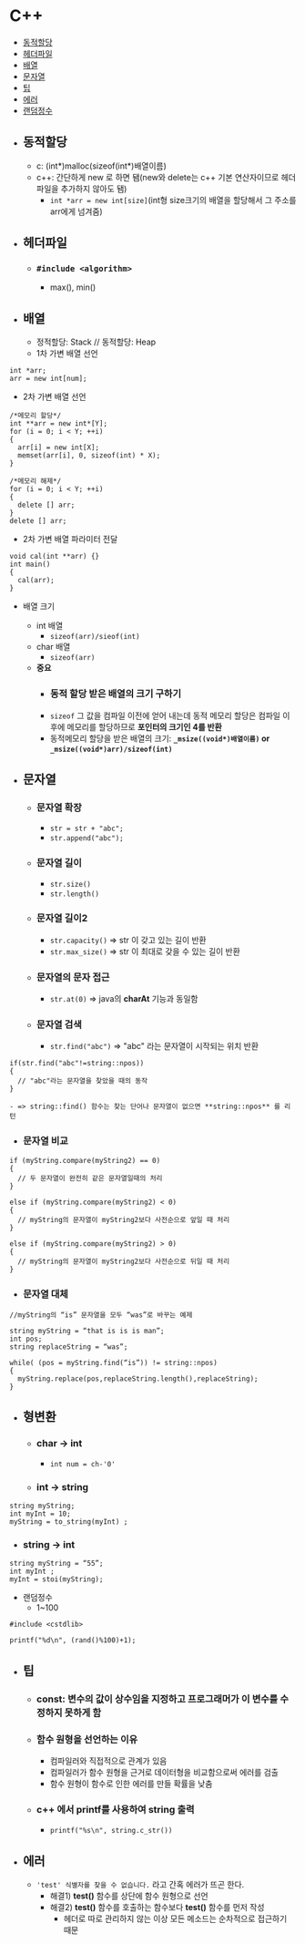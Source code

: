 # C++
* [동적할당](동적할당)
* [헤더파일](#헤더파일)
* [배열](#배열)
* [문자열](#문자열)
* [팁](#팁)
* [에러](#에러)
* [랜덤정수](#랜덤정수)

- ## 동적할당
  - c: (int*)malloc(sizeof(int*)배열이름)
  - c++: 간단하게 new 로 하면 됌(new와 delete는 c++ 기본 연산자이므로 헤더파일을 추가하지 않아도 됌)
    - `int *arr = new int[size]`(int형 size크기의 배열을 할당해서 그 주소를 arr에게 넘겨줌)

- ## 헤더파일
  - ### `#include <algorithm>`
    - max(), min()

- ## 배열
  - 정적할당: Stack // 동적할당: Heap
  - 1차 가변 배열 선언
```
int *arr;
arr = new int[num];
```
  - 2차 가변 배열 선언
```
/*메모리 할당*/
int **arr = new int*[Y];
for (i = 0; i < Y; ++i)
{
  arr[i] = new int[X];
  memset(arr[i], 0, sizeof(int) * X);
}

/*메모리 해제*/
for (i = 0; i < Y; ++i)
{
  delete [] arr;
}
delete [] arr;
```
  - 2차 가변 배열 파라미터 전달
```
void cal(int **arr) {}
int main()
{
  cal(arr);
}
```
  - 배열 크기
    - int 배열
      - `sizeof(arr)/sieof(int)`
    - char 배열
      - `sizeof(arr)`
    - **중요**
      - ### 동적 할당 받은 배열의 크기 구하기
      - `sizeof` 그 값을 컴파일 이전에 얻어 내는데 동적 메모리 할당은 컴파일 이후에 메모리를 할당하므로 **포인터의 크기인 4를 반환**
      - 동적메모리 할당을 받은 배열의 크기: **`_msize((void*)배열이름)` or `_msize((void*)arr)/sizeof(int)`**

- ## 문자열
  - ### 문자열 확장
    - `str = str + "abc";`
    - `str.append("abc");`

  - ### 문자열 길이
    - `str.size()`
    - `str.length()`

  - ### 문자열 길이2
    - `str.capacity()` => str 이 갖고 있는 길이 반환
    - `str.max_size()` => str 이 최대로 갖을 수 있는 길이 반환

  - ### 문자열의 문자 접근
    - `str.at(0)` => java의 **charAt** 기능과 동일함

  - ### 문자열 검색
    - `str.find("abc")` => "abc" 라는 문자열이 시작되는 위치 반환
```
if(str.find("abc"!=string::npos))
{
  // "abc"라는 문자열을 찾았을 때의 동작
}
```
    - => string::find() 함수는 찾는 단어나 문자열이 없으면 **string::npos** 를 리턴

  - ### 문자열 비교
```
if (myString.compare(myString2) == 0)
{
  // 두 문자열이 완전히 같은 문자열일때의 처리
}

else if (myString.compare(myString2) < 0)
{
  // myString의 문자열이 myString2보다 사전순으로 앞일 때 처리
}

else if (myString.compare(myString2) > 0)
{
  // myString의 문자열이 myString2보다 사전순으로 뒤일 때 처리
}
```

  - ### 문자열 대체
```
//myString의 “is” 문자열을 모두 “was”로 바꾸는 예제

string myString = “that is is is man”;
int pos;
string replaceString = “was”;

while( (pos = myString.find(“is”)) != string::npos)
{
  myString.replace(pos,replaceString.length(),replaceString);
}
```

- ## 형변환
  - ### char -> int
    - `int num = ch-'0'`

  - ### int -> string
```
string myString;
int myInt = 10;
myString = to_string(myInt) ;
```
  - ### string -> int
```
string myString = “55”;
int myInt ;
myInt = stoi(myString);
```

- 랜덤정수
  - 1~100
```
#include <cstdlib>

printf("%d\n", (rand()%100)+1);

```

- ## 팁
  - ### const: 변수의 값이 상수임을 지정하고 프로그래머가 이 변수를 수정하지 못하게 함

  - ### 함수 원형을 선언하는 이유
    - 컴파일러와 직접적으로 관계가 있음
    - 컴파일러가 함수 원형을 근거로 데이터형을 비교함으로써 에러를 검출
    - 함수 원형이 함수로 인한 에러를 만들 확률을 낮춤

  - ### c++ 에서 printf를 사용하여 string 출력
    - `printf("%s\n", string.c_str())`

- ## 에러
  - `'test' 식별자를 찾을 수 없습니다.` 라고 간혹 에러가 뜨곤 한다.
    - 해결1) **test()** 함수를 상단에 함수 원형으로 선언
    - 해결2) **test()** 함수를 호출하는 함수보다 **test()** 함수를 먼저 작성
      - 헤더로 따로 관리하지 않는 이상 모든 메소드는 순차적으로 접근하기 때문
